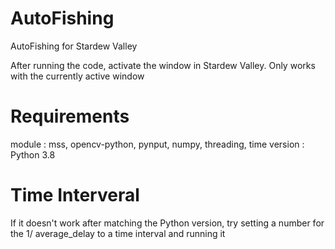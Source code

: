 # AutoFishing
AutoFishing for Stardew Valley

After running the code, activate the window in Stardew Valley. Only works with the currently active window

# Requirements
module : mss, opencv-python, pynput, numpy, threading, time
version : Python 3.8

# Time Interveral
If it doesn't work after matching the Python version, try setting a number for the 1/ average_delay to a time interval and running it
